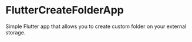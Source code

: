 # FlutterCreateFolderApp
Simple Flutter app that allows you to create custom folder on your external storage.
